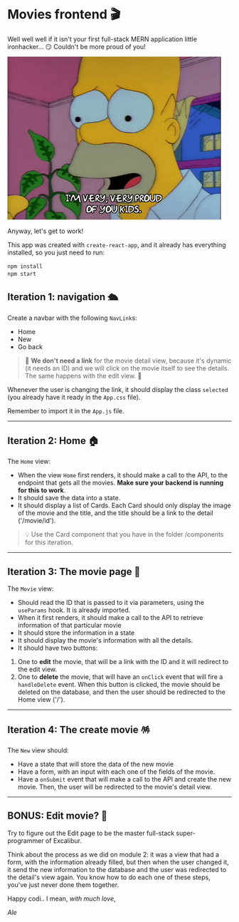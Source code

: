 # Movies frontend 🎬

Well well well if it isn't your first full-stack MERN application little ironhacker... 😏 Couldn't be more proud of you! 

![](homer.gif)

Anyway, let's get to work!

This app was created with `create-react-app`, and it already has everything installed, so you just need to run:

```bash
npm install
npm start
```

## Iteration 1: navigation 🛳

Create a navbar with the following `NavLink`s:

- Home
- New
- Go back

> 🚧 **We don't need a link** for the movie detail view, because it's dynamic (it needs an ID) and we will click on the movie itself to see the details. The same happens with the edit view. 🚧

Whenever the user is changing the link, it should display the class `selected` (you already have it ready in the `App.css` file).

Remember to import it in the `App.js` file.

---

## Iteration 2: Home 🏠

The `Home` view:

- When the view `Home` first renders, it should make a call to the API, to the endpoint that gets all the movies. **Make sure your backend is running for this to work**.
- It should save the data into a state.
- It should display a list of Cards. Each Card should only display the image of the movie and the title, and the title should be a link to the detail ('/movie/id').

> 💡 Use the Card component that you have in the folder /components for this iteration.

---

## Iteration 3: The movie page 🍿

The `Movie` view:

- Should read the ID that is passed to it via parameters, using the `useParams` hook. It is already imported.
- When it first renders, it should make a call to the API to retrieve information of that particular movie
- It should store the information in a state
- It should display the movie's information with all the details.
- It should have two buttons: 
1. One to **edit** the movie, that will be a link with the ID and it will redirect to the edit view.
2. One to **delete** the movie, that will have an `onClick` event that will fire a `handleDelete` event. When this button is clicked, the movie should be deleted on the database, and then the user should be redirected to the Home view ('/').

---

## Iteration 4: The create movie 🪅

The `New` view should:

- Have a state that will store the data of the new movie
- Have a form, with an input with each one of the fields of the movie.
- Have a `onSubmit` event that will make a call to the API and create the new movie. Then, the user will be redirected to the movie's detail view.

---

## BONUS: Edit movie? 🧐

Try to figure out the Edit page to be the master full-stack super-programmer of Excalibur. 

Think about the process as we did on module 2: it was a view that had a form, with the information already filled, but then when the user changed it, it send the new information to the database and the user was redirected to the detail's view again. You know how to do each one of these steps, you've just never done them together.

Happy codi.. I mean, *with much love*,

*Ale*


